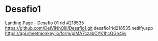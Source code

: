 # Desafio1
Landing Page - Desafio 01
rid #218535
https://github.com/DeiViNhOIII/Desafio1.git
desafio1rid218535.netlify.app
https://api.sheetmonkey.io/form/pjMA7czabCYK1hcQGn4ijv
